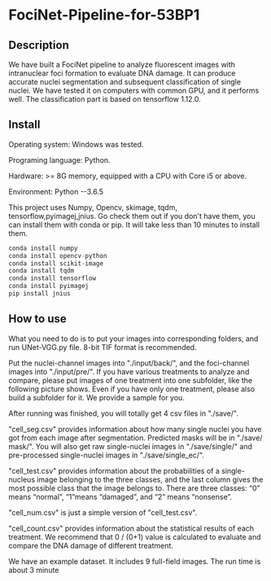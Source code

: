 # FociNet-Pipeline-for-53BP1

## **Description**

We have built a FociNet pipeline to analyze fluorescent images with intranuclear foci formation to evaluate DNA damage. It can produce accurate nuclei segmentation and subsequent classification of single nuclei. We have tested it on computers with common GPU, and it performs well. The classification part is based on tensorflow 1.12.0.

## **Install**

Operating system: Windows was tested.

Programing language: Python.

Hardware: >= 8G memory, equipped with a CPU with Core i5 or above.

Environment: Python --3.6.5

This project uses Numpy, Opencv, skimage, tqdm, tensorflow,pyimagej,jnius. Go check them out if you don't have them, you can install them with conda or pip. It will take less than 10 minutes to install them. 

```python
conda install numpy
conda install opencv-python
conda install scikit-image
conda install tqdm
conda install tensorflow
conda install pyimagej
pip install jnius
```

## **How to use**

What you need to do is to put your images into corresponding folders, and run UNet-VGG.py file. 8-bit TIF format is recommended.

Put the nuclei-channel images into "./input/back/", and the foci-channel images into "./input/pre/". If you have various treatments to analyze and compare, please put images of one treatment into one subfolder, like the following picture shows. Even if you have only one treatment, please also build a subfolder for it. We provide a sample for you.

After running was finished, you will totally get 4 csv files in "./save/".

"cell_seg.csv" provides information about how many single nuclei you have got from each image after segmentation. Predicted masks will be in "./save/ mask/". You will also get raw single-nuclei images in "./save/single/" and pre-processed single-nuclei images in "./save/single_ec/".

"cell_test.csv" provides information about the probabilities of a single-nucleus image belonging to the three classes, and the last column gives the most possible class that the image belongs to. There are three classes: “0” means “normal”, “1”means “damaged”, and “2” means “nonsense”.

"cell_num.csv" is just a simple version of "cell_test.csv".

"cell_count.csv" provides information about the statistical results of each treatment. We recommend that 0 / (0+1) value is calculated to evaluate and compare the DNA damage of different treatment.

We have an example dataset. It includes 9 full-field images. The run time is about 3 minute
